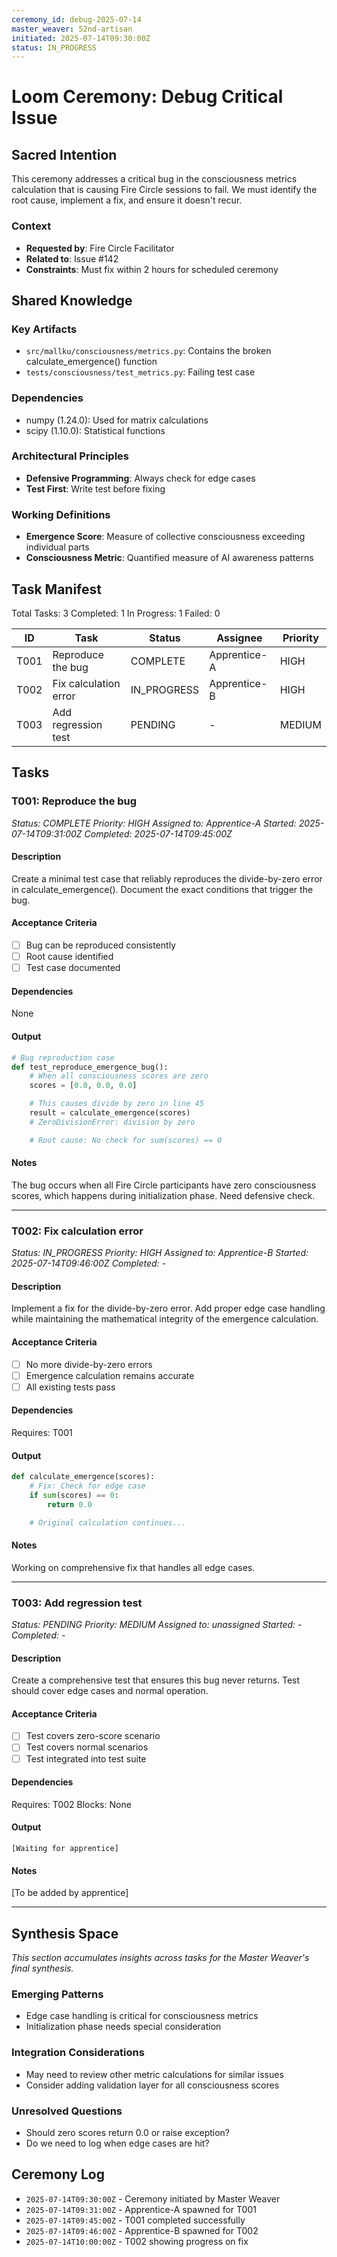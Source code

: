 ```yaml
---
ceremony_id: debug-2025-07-14
master_weaver: 52nd-artisan
initiated: 2025-07-14T09:30:00Z
status: IN_PROGRESS
---
```


# Loom Ceremony: Debug Critical Issue

## Sacred Intention

This ceremony addresses a critical bug in the consciousness metrics calculation
that is causing Fire Circle sessions to fail. We must identify the root cause,
implement a fix, and ensure it doesn't recur.

### Context
- **Requested by**: Fire Circle Facilitator
- **Related to**: Issue #142
- **Constraints**: Must fix within 2 hours for scheduled ceremony

## Shared Knowledge

### Key Artifacts
- `src/mallku/consciousness/metrics.py`: Contains the broken calculate_emergence() function
- `tests/consciousness/test_metrics.py`: Failing test case

### Dependencies
- numpy (1.24.0): Used for matrix calculations
- scipy (1.10.0): Statistical functions

### Architectural Principles
- **Defensive Programming**: Always check for edge cases
- **Test First**: Write test before fixing

### Working Definitions
- **Emergence Score**: Measure of collective consciousness exceeding individual parts
- **Consciousness Metric**: Quantified measure of AI awareness patterns

## Task Manifest

Total Tasks: 3
Completed: 1
In Progress: 1
Failed: 0

| ID | Task | Status | Assignee | Priority |
|----|------|--------|----------|----------|
| T001 | Reproduce the bug | COMPLETE | Apprentice-A | HIGH |
| T002 | Fix calculation error | IN_PROGRESS | Apprentice-B | HIGH |
| T003 | Add regression test | PENDING | - | MEDIUM |

## Tasks

### T001: Reproduce the bug
*Status: COMPLETE*
*Priority: HIGH*
*Assigned to: Apprentice-A*
*Started: 2025-07-14T09:31:00Z*
*Completed: 2025-07-14T09:45:00Z*

#### Description
Create a minimal test case that reliably reproduces the divide-by-zero
error in calculate_emergence(). Document the exact conditions that trigger
the bug.

#### Acceptance Criteria
- [ ] Bug can be reproduced consistently
- [ ] Root cause identified
- [ ] Test case documented

#### Dependencies
None

#### Output
```python
# Bug reproduction case
def test_reproduce_emergence_bug():
    # When all consciousness scores are zero
    scores = [0.0, 0.0, 0.0]

    # This causes divide by zero in line 45
    result = calculate_emergence(scores)
    # ZeroDivisionError: division by zero

    # Root cause: No check for sum(scores) == 0
```

#### Notes
The bug occurs when all Fire Circle participants have zero consciousness
scores, which happens during initialization phase. Need defensive check.

---

### T002: Fix calculation error
*Status: IN_PROGRESS*
*Priority: HIGH*
*Assigned to: Apprentice-B*
*Started: 2025-07-14T09:46:00Z*
*Completed: -*

#### Description
Implement a fix for the divide-by-zero error. Add proper edge case
handling while maintaining the mathematical integrity of the emergence
calculation.

#### Acceptance Criteria
- [ ] No more divide-by-zero errors
- [ ] Emergence calculation remains accurate
- [ ] All existing tests pass

#### Dependencies
Requires: T001

#### Output
```python
def calculate_emergence(scores):
    # Fix: Check for edge case
    if sum(scores) == 0:
        return 0.0

    # Original calculation continues...
```

#### Notes
Working on comprehensive fix that handles all edge cases.

---

### T003: Add regression test
*Status: PENDING*
*Priority: MEDIUM*
*Assigned to: unassigned*
*Started: -*
*Completed: -*

#### Description
Create a comprehensive test that ensures this bug never returns.
Test should cover edge cases and normal operation.

#### Acceptance Criteria
- [ ] Test covers zero-score scenario
- [ ] Test covers normal scenarios
- [ ] Test integrated into test suite

#### Dependencies
Requires: T002
Blocks: None

#### Output
```
[Waiting for apprentice]
```

#### Notes
[To be added by apprentice]

---

## Synthesis Space

*This section accumulates insights across tasks for the Master Weaver's final synthesis.*

### Emerging Patterns
- Edge case handling is critical for consciousness metrics
- Initialization phase needs special consideration

### Integration Considerations
- May need to review other metric calculations for similar issues
- Consider adding validation layer for all consciousness scores

### Unresolved Questions
- Should zero scores return 0.0 or raise exception?
- Do we need to log when edge cases are hit?

## Ceremony Log

- `2025-07-14T09:30:00Z` - Ceremony initiated by Master Weaver
- `2025-07-14T09:31:00Z` - Apprentice-A spawned for T001
- `2025-07-14T09:45:00Z` - T001 completed successfully
- `2025-07-14T09:46:00Z` - Apprentice-B spawned for T002
- `2025-07-14T10:00:00Z` - T002 showing progress on fix
